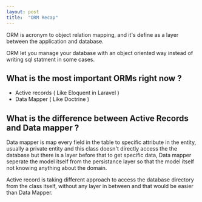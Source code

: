 ```yaml
---
layout: post
title:  "ORM Recap"
---
```


ORM is acronym to object relation mapping, and it's define as a layer between the application and database.

ORM let you manage your database with an object oriented way instead of writing sql statment in some cases.

## What is the most important ORMs right now ?

- Active records ( Like Eloquent in Laravel )
- Data Mapper ( Like Doctrine )

## What is the difference between Active Records and Data mapper ?

Data mapper is map every field in the table to specific attribute in the entity, usually a private entity and this class doesn't directly access the the database but there is a layer before that to get specific data, Data mapper seperate the model itself from the persistance layer so that the model itself not knowing anything about the domain.

Active record is taking different approach to access the database directory from the class itself, without any layer in between and that would be easier than Data Mapper.